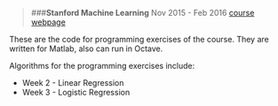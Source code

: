 > ###**Stanford Machine Learning**
> Nov 2015 - Feb 2016
> [course webpage](https://www.coursera.org/learn/machine-learning/)

These are the code for programming exercises of the course.
They are written for Matlab, also can run in Octave.

Algorithms for the programming exercises include:

 - Week 2 - Linear Regression
 - Week 3 - Logistic Regression

